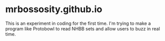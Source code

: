 # mrbossosity.github.io
This is an experiment in coding for the first time. I'm trying to make a program like Protobowl to read NHBB sets and allow users to buzz in real time.
